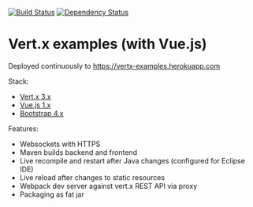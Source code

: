 [![Build Status](https://travis-ci.org/parzonka/vertx-examples.svg?branch=master)](https://travis-ci.org/parzonka/vertx-examples)
[![Dependency Status](https://www.versioneye.com/user/projects/56d1b132157a69002ea956ed/badge.svg?style=flat)](https://www.versioneye.com/user/projects/56d1b132157a69002ea956ed)

# Vert.x examples (with Vue.js)

Deployed continuously to https://vertx-examples.herokuapp.com

Stack:
* [Vert.x 3.x](http://vertx.io/)
* [Vue.js 1.x](http://v1.vuejs.org/guide/)
* [Bootstrap 4.x](https://v4-alpha.getbootstrap.com/)

Features:
* Websockets with HTTPS
* Maven builds backend and frontend
* Live recompile and restart after Java changes (configured for Eclipse IDE)
* Live reload after changes to static resources
* Webpack dev server against vert.x REST API via proxy
* Packaging as fat jar
